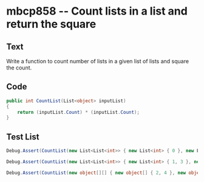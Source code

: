 # mbcp858 -- Count lists in a list and return the square

## Text

Write a function to count number of lists in a given list of lists and square the count.

## Code

```csharp
public int CountList(List<object> inputList) 
{ 
    return (inputList.Count) * (inputList.Count); 
}
```

## Test List

```csharp
Debug.Assert(CountList(new List<List<int>> { new List<int> { 0 }, new List<int> { 1, 3 }, new List<int> { 5, 7 }, new List<int> { 9, 11 }, new List<int> { 13, 15, 17 } }) == 25);
```

```csharp
Debug.Assert(CountList(new List<List<int>> { new List<int> { 1, 3 }, new List<int> { 5, 7 }, new List<int> { 9, 11 }, new List<int> { 13, 15, 17 } }) == 16);
```

```csharp
Debug.Assert(CountList(new object[][] { new object[] { 2, 4 }, new object[][] { new object[][] { 6, 8 }, new object[] { 4, 5, 8 } }, new object[] { 10, 12, 14 } }) == 9);
```
